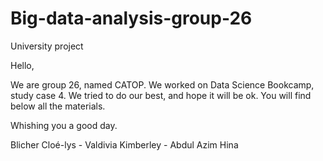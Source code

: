 # Big-data-analysis-group-26
University project

Hello, 

We are group 26, named CATOP. We worked on Data Science Bookcamp, study case 4. We tried to do our best, and hope it will be ok.
You will find below all the materials.

Whishing you a good day. 

Blicher Cloé-lys - Valdivia Kimberley - Abdul Azim Hina
